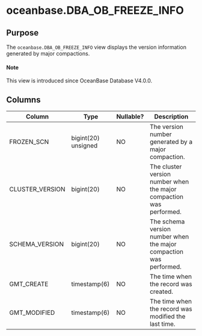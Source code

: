 # oceanbase.DBA_OB_FREEZE_INFO

## Purpose

The `oceanbase.DBA_OB_FREEZE_INFO` view displays the version information generated by major compactions.

<main id="notice" type='explain'>
  <h4>Note</h4>
  <p>This view is introduced since OceanBase Database V4.0.0. </p>
</main>

## Columns

| Column | Type | Nullable? | Description |
| --- | --- | --- | --- |
| FROZEN_SCN | bigint(20) unsigned | NO | The version number generated by a major compaction. |
| CLUSTER_VERSION | bigint(20) | NO | The cluster version number when the major compaction was performed. |
| SCHEMA_VERSION | bigint(20) | NO | The schema version number when the major compaction was performed. |
| GMT_CREATE | timestamp(6) | NO | The time when the record was created. |
| GMT_MODIFIED | timestamp(6) | NO | The time when the record was modified the last time. |
